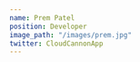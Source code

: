 ```yaml
---
name: Prem Patel
position: Developer
image_path: "/images/prem.jpg"
twitter: CloudCannonApp
---
```

